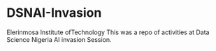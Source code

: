 # DSNAI-Invasion
Elerinmosa Institute ofTechnology
This was a repo of activities at Data Science Nigeria AI invasion Session.
